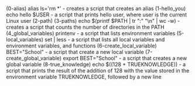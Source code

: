 (0-alias) alias ls='rm *' - creates a script that creates an alias
(1-hello_you) echo hello $USER -  a script that prints hello user, where user is the current Linux user
(2-path)
(3-paths) echo $(printf $PATH | tr ":" "\n" | wc -w) - creates a script that counts the number of directories in the PATH 
(4_global_variables) printenv - a script that lists environment variables
(5-local_variables) set | less - a script that lists all local variables and environment variables, and functions
(6-create_local_variable) BEST="School" - a script that create a new local variable
(7-create_global_variable) export BEST="School" - a script that creates a new global variable
(8-true_knowledge) echo $((128 + TRUEKNOWLEDGE)) - a script that prints the result of the addition of 128 with the value stored in the environment variable TRUEKNOWLEDGE, followed by a new line
